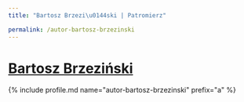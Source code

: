 ```yaml
---
title: "Bartosz Brzezi\u0144ski | Patromierz"

permalink: /autor-bartosz-brzezinski
---
```


# [Bartosz Brzeziński](https://patronite.pl/autor-bartosz-brzezinski)

{% include profile.md name="autor-bartosz-brzezinski" prefix="a" %}
